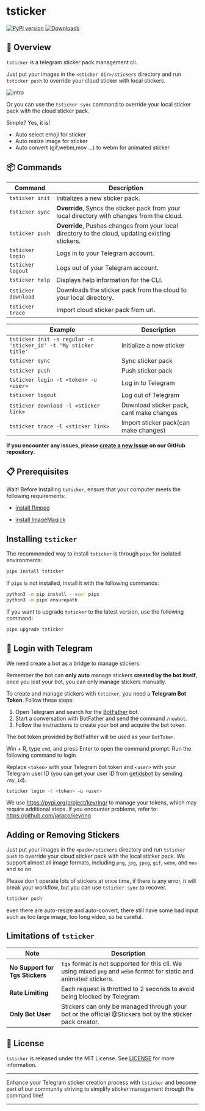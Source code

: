 # tsticker

[![PyPI version](https://badge.fury.io/py/tsticker.svg)](https://badge.fury.io/py/tsticker) [![Downloads](https://pepy.tech/badge/tsticker)](https://pepy.tech/project/tsticker)

## 📘 Overview

`tsticker` is a telegram sticker pack management cli.

Just put your images in the `<sticker dir>/stickers` directory and run `tsticker push` to override your cloud sticker
with local stickers.

![intro](.github/intro.png)

Or you can use the `tsticker sync` command to override your local sticker pack with the cloud sticker pack.

Simple? Yes, it is!

- Auto select emoji for sticker
- Auto resize image for sticker
- Auto convert (gif,webm,mov ...) to webm for animated sticker

## 📦 Commands

| Command             | Description                                                                                      |
|---------------------|--------------------------------------------------------------------------------------------------|
| `tsticker init`     | Initializes a new sticker pack.                                                                  |
| `tsticker sync`     | **Override**, Syncs the sticker pack from your local directory with changes from the cloud.      |
| `tsticker push`     | **Override**, Pushes changes from your local directory to the cloud, updating existing stickers. |
| `tsticker login`    | Logs in to your Telegram account.                                                                |
| `tsticker logout`   | Logs out of your Telegram account.                                                               |
| `tsticker help`     | Displays help information for the CLI.                                                           |
| `tsticker download` | Downloads the sticker pack from the cloud to your local directory.                               |
| `tsticker trace`    | Import cloud sticker pack from url.                                                              |

| Example                                                          | Description                              |
|------------------------------------------------------------------|------------------------------------------|
| `tsticker init -s regular -n 'sticker_id' -t 'My sticker title'` | Initialize a new sticker                 |
| `tsticker sync`                                                  | Sync sticker pack                        |
| `tsticker push`                                                  | Push sticker pack                        |
| `tsticker login -t <token> -u <user>`                            | Log in to Telegram                       |
| `tsticker logout`                                                | Log out of Telegram                      |
| `tsticker download -l <sticker link>`                            | Download sticker pack, cant make changes |
| `tsticker trace -l <sticker link>`                               | Import sticker pack(can make changes)    |

**If you encounter any issues, please [create a new Issue](https://github.com/sudoskys/tsticker/issues) on our GitHub
repository.**

## 📋 Prerequisites

Wait! Before installing `tsticker`, ensure that your computer meets the following requirements:

- [install ffmpeg](https://ffmpeg.org/download.html)

- [install ImageMagick](https://docs.wand-py.org/en/0.6.12/guide/install.html)

## Installing `tsticker`

The recommended way to install `tsticker` is through `pipx` for isolated environments:

```bash
pipx install tsticker
```

If `pipx` is not installed, install it with the following commands:

```bash
python3 -m pip install --user pipx
python3 -m pipx ensurepath
```

If you want to upgrade `tsticker` to the latest version, use the following command:

```bash
pipx upgrade tsticker
```

## 🔑 Login with Telegram

We need create a bot as a bridge to manage stickers.

Remember the bot can **only** **auto** manage stickers **created by the bot itself**, once you lost your bot, you can
only manage stickers manually.

To create and manage stickers with `tsticker`, you need a **Telegram Bot Token**. Follow these steps:

1. Open Telegram and search for the [BotFather](https://t.me/BotFather) bot.
2. Start a conversation with BotFather and send the command `/newbot`.
3. Follow the instructions to create your bot and acquire the bot token.

The bot token provided by BotFather will be used as your `BotToken`.

Win + R, type `cmd`, and press Enter to open the command prompt. Run the following command to login

Replace `<token>` with your Telegram bot token and `<user>` with your Telegram user ID (you can get your user ID
from [getidsbot](https://t.me/getidsbot) by sending `/my_id`).

```bash
tsticker login -t <token> -u <user>
```

We use https://pypi.org/project/keyring/ to manage your tokens, which may require additional steps. If you encounter
problems, refer to: https://github.com/jaraco/keyring

## Adding or Removing Stickers

Just put your images in the `<pack>/stickers` directory and run `tsticker push` to override your cloud sticker pack with
the local sticker pack. We support almost all image formats, including `png`, `jpg`, `jpeg`, `gif`, `webm`, and
`mov` and so on.

Please don't operate lots of stickers at once time, if there is any error, it will break your workflow, but you can
use `tsticker sync` to recover.

```bash
tsticker push
```

even there are auto-resize and auto-convert, there still have some bad input such as too large image, too long video, so
be careful.

## Limitations of `tsticker`

| Note                            | Description                                                                                                          |
|---------------------------------|----------------------------------------------------------------------------------------------------------------------|
| **No Support for Tgs Stickers** | `tgs` format is not supported for this cli. We using mixed `png` and `webm` format for static and animated stickers. |
| **Rate Limiting**               | Each request is throttled to 2 seconds to avoid being blocked by Telegram.                                           |
| **Only Bot User**               | Stickers can only be managed through your bot or the official @Stickers bot by the sticker pack creator.             |

## 📄 License

`tsticker` is released under the MIT License. See [LICENSE](LICENSE) for more information.

---

Enhance your Telegram sticker creation process with `tsticker` and become part of our community striving to simplify
sticker management through the command line!

---